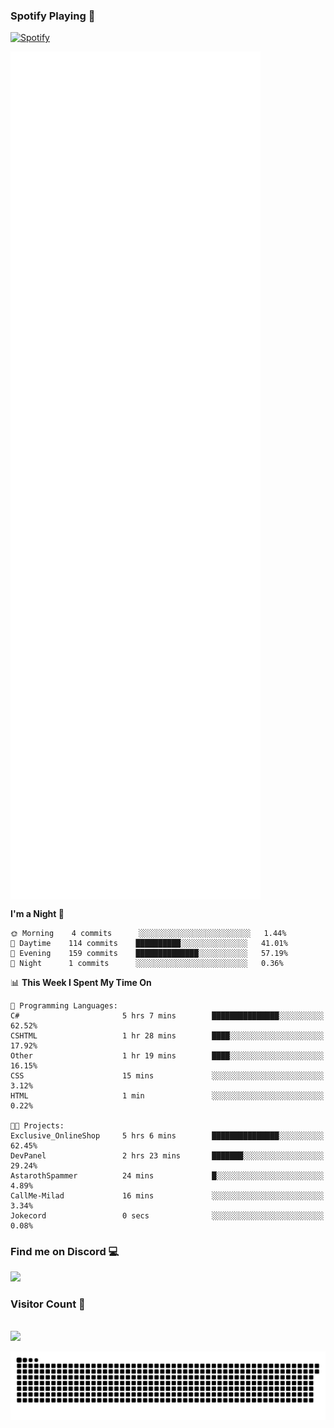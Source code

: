 ### Spotify Playing 🎵
[![Spotify](https://spotify-livestats-callme-milad.vercel.app/api/spotify)](https://open.spotify.com/user/314mrt6dxn5cqoxklh3thbwlr6by)

<img align="center" src="/github-metrics.svg" alt="Metrics" width="400">

<!--START_SECTION:waka-->
**I'm a Night 🦉** 

```text
🌞 Morning    4 commits      ░░░░░░░░░░░░░░░░░░░░░░░░░   1.44% 
🌆 Daytime    114 commits    ██████████░░░░░░░░░░░░░░░   41.01% 
🌃 Evening    159 commits    ██████████████░░░░░░░░░░░   57.19% 
🌙 Night      1 commits      ░░░░░░░░░░░░░░░░░░░░░░░░░   0.36%

```


📊 **This Week I Spent My Time On** 

```text
💬 Programming Languages: 
C#                       5 hrs 7 mins        ███████████████░░░░░░░░░░   62.52% 
CSHTML                   1 hr 28 mins        ████░░░░░░░░░░░░░░░░░░░░░   17.92% 
Other                    1 hr 19 mins        ████░░░░░░░░░░░░░░░░░░░░░   16.15% 
CSS                      15 mins             ░░░░░░░░░░░░░░░░░░░░░░░░░   3.12% 
HTML                     1 min               ░░░░░░░░░░░░░░░░░░░░░░░░░   0.22%

🐱‍💻 Projects: 
Exclusive_OnlineShop     5 hrs 6 mins        ███████████████░░░░░░░░░░   62.45% 
DevPanel                 2 hrs 23 mins       ███████░░░░░░░░░░░░░░░░░░   29.24% 
AstarothSpammer          24 mins             █░░░░░░░░░░░░░░░░░░░░░░░░   4.89% 
CallMe-Milad             16 mins             ░░░░░░░░░░░░░░░░░░░░░░░░░   3.34% 
Jokecord                 0 secs              ░░░░░░░░░░░░░░░░░░░░░░░░░   0.08%

```


<!--END_SECTION:waka-->

### Find me on Discord 💻
<a href="https://discord.gg/t35EjYprS6" rel="nofollow"> 
  <img src="https://discord.c99.nl/widget/theme-3/977957889358573609.png" data-canonical-src="https://discord.c99.nl/widget/theme-3/977957889358573609.png" style="max-width: 100%;"></a>

### Visitor Count 🔢
<p align="left"> 
  <br>
  <img src="https://profile-counter.glitch.me/callme-devil/count.svg" />
</p>

<img src="https://github.com/callme-devil/callme-devil/blob/output/github-contribution-grid-snake.svg" alt="snake" style="max-width: 100%;">
